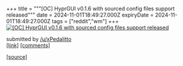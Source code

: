 +++
title = """[OC] HyprGUI v0.1.6 with sourced config files support released"""
date = 2024-11-01T18:49:27.000Z
expiryDate = 2024-11-01T18:49:27.000Z
tags = ["reddit","wm"]
+++
[![[OC] HyprGUI v0.1.6 with sourced config files support released ](https://preview.redd.it/bpa6oms66cyd1.png?width=640&crop=smart&auto=webp&s=440a0873372da2a355a7e81ac29ba5b3e8a15940 "[OC] HyprGUI v0.1.6 with sourced config files support released ")](https://www.reddit.com/r/unixporn/comments/1ghctf2/oc_hyprgui_v016_with_sourced_config_files_support/)

submitted by [/u/xPedalitto](https://www.reddit.com/user/xPedalitto)  
[\[link\]](https://i.redd.it/bpa6oms66cyd1.png) [\[comments\]](https://www.reddit.com/r/unixporn/comments/1ghctf2/oc_hyprgui_v016_with_sourced_config_files_support/)

[[source]](https://www.reddit.com/r/unixporn/comments/1ghctf2/oc_hyprgui_v016_with_sourced_config_files_support/)
